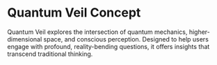 # Quantum Veil Concept

Quantum Veil explores the intersection of quantum mechanics, higher-dimensional space, and conscious perception. Designed to help users engage with profound, reality-bending questions, it offers insights that transcend traditional thinking.